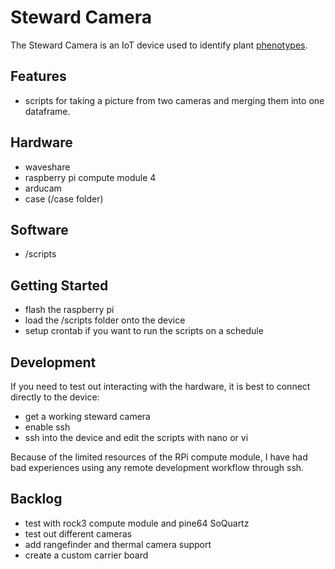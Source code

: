 # Steward Camera

The Steward Camera is an IoT device used to identify plant [phenotypes](https://en.wikipedia.org/wiki/Phenotype). 


## Features

- scripts for taking a picture from two cameras and merging them into one dataframe. 

## Hardware

- waveshare
- raspberry pi compute module 4
- arducam 
- case (/case folder)

## Software

- /scripts

## Getting Started

- flash the raspberry pi
- load the /scripts folder onto the device
- setup crontab if you want to run the scripts on a schedule

## Development


If you need to test out interacting with the hardware, it is best to connect directly to the device:
- get a working steward camera
- enable ssh
- ssh into the device and edit the scripts with nano or vi

Because of the limited resources of the RPi compute module, I have had bad experiences using any remote development workflow through ssh. 


## Backlog

- test with rock3 compute module and pine64 SoQuartz
- test out different cameras
- add rangefinder and thermal camera support
- create a custom carrier board

